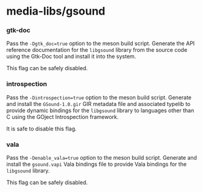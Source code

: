 # media-libs/gsound

### gtk-doc
Pass the `-Dgtk_doc=true` option to the meson build script. Generate the API reference documentation for the `libgsound` library from the source code using the Gtk-Doc tool and install it into the system.

This flag can be safely disabled.

### introspection
Pass the `-Dintrospection=true` option to the meson build script. Generate and install the `GSound-1.0.gir` GIR metadata file and associated typelib to provide dynamic bindings for the `libgsound` library to languages other than C using the GOject Introspection framework.

It is safe to disable this flag.

### vala
Pass the `-Denable_vala=true` option to the meson build script. Generate and install the `gsound.vapi` Vala bindings file to provide Vala bindings for the `libgsound` library.

This flag can be safely disabled.

